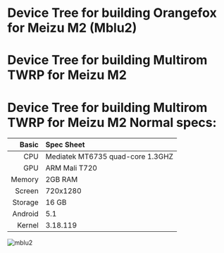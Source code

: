# Device Tree for building Orangefox for Meizu M2 (Mblu2)

# Device Tree for building Multirom TWRP for Meizu M2
Device Tree for building Multirom TWRP for Meizu M2	
Normal specs:
================================
Basic   | Spec Sheet
-------:|:--------------------------------------------------
CPU     | Mediatek MT6735 quad-core 1.3GHZ
GPU     | ARM Mali T720
Memory  | 2GB RAM
Screen  | 720x1280 
Storage | 16 GB
Android | 5.1
Kernel  | 3.18.119

![mblu2](https://cdn-files.kimovil.com/default/0001/06/thumb_5081_default_big.jpeg "mblu2")
